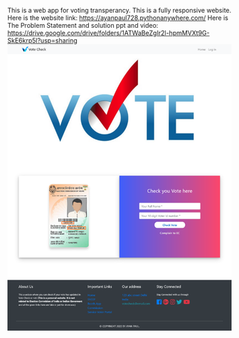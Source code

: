 This is a web app for voting transperancy.
This is a fully responsive website.
Here is the website link: https://ayanpaul728.pythonanywhere.com/
Here is The Problem Statement and solution ppt and video: https://drive.google.com/drive/folders/1ATWaBeZgIr2l-hpmMVXt9G-SkE6krp5l?usp=sharing
![alt text](https://github.com/Ayan-Paul/Vote-Check/blob/main/Vote%20Check%20Home%20page.png)
